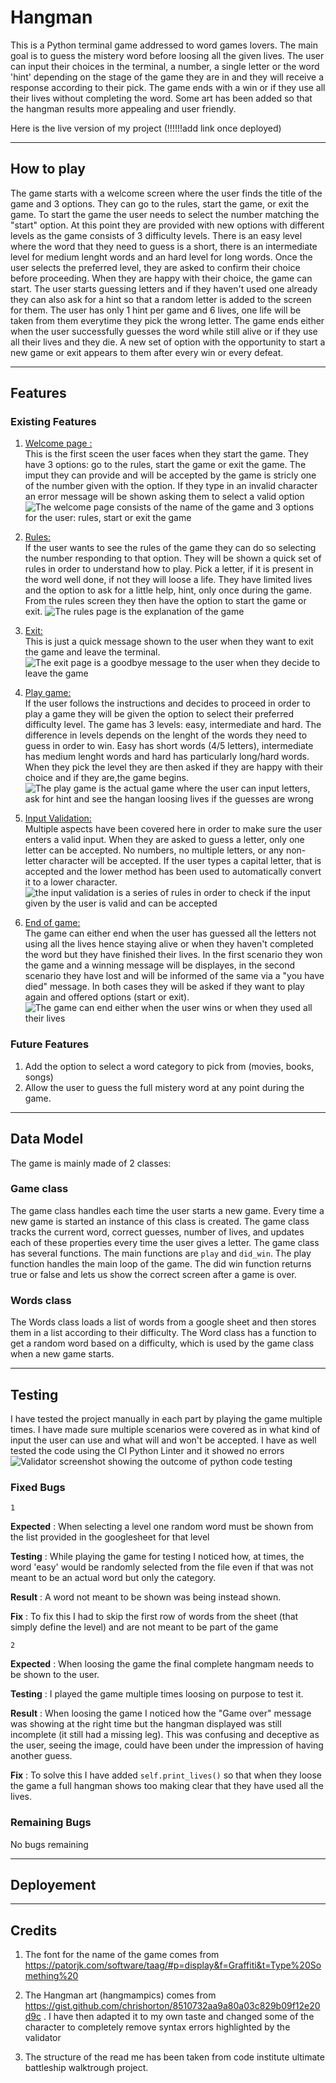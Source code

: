 # Hangman 

This is a Python terminal game addressed to word games lovers. The main goal is to guess the mistery word before loosing all the given lives. The user can input their choices in the terminal, a number, a single letter or the word 'hint' depending on the stage of the game they are in and they will receive a response according to their pick. The game ends with a win or if they use all their lives without completing the word. Some art  has been added so that the hangman results more appealing and user friendly. 

Here is the live version of my project (!!!!!!add link once deployed)

___
## How to play

The game starts with a welcome screen where the user finds the title of the game and 3 options. They can go to the rules, start the game, or exit the game. To start the game the user needs to select the number matching the "start" option. At this point they are provided with new options with different levels as the game consists of 3 difficulty levels. There is an easy level where the word that they need to guess is a short, there is an intermediate level for medium lenght words and an hard level for long words. Once the user selects the preferred level, they are asked to confirm their choice before proceeding. When they are happy with their choice, the game can start. The user starts guessing letters and if they haven't used one already they can also ask for a hint so that a random letter is added to the screen for them. The user has only 1 hint per game and 6 lives, one life will be taken from them everytime they pick the wrong letter. The game ends either when the user successfully guesses the word while still alive or if they use all their lives and they die. A new set of option with the opportunity to start a new game or exit appears to them after every win or every defeat. 

___
## Features

### Existing Features
1. <u>Welcome page :</u><br>
This is the first sceen the user faces when they start the game. They have 3 options: go to the rules, start the game or exit the game. The imput they can provide and will be accepted by the game is stricly one of the number given with the option. If they type in an invalid character an error message will be shown asking them to select a valid option
![The welcome page consists of the name of the game and 3 options for the user: rules, start or exit the game](images/hangman_welcome.png)

2. <u>Rules:</u><br>
If the user wants to see the rules of the game they can do so selecting the number responding to that option. They will be shown a quick set of rules in order to understand how to play. Pick a letter, if it is present in the word well done, if not they will loose a life. They have limited lives and the option to ask for a little help, hint, only once during the game. From the rules screen they then have the option to start the game or exit.
![The rules page is the explanation of the game](images/hangman_rules.png)

3. <u>Exit:</u><br>
This is just a quick message shown to the user when they want to exit the game and leave the terminal. 
![The exit page is a goodbye message to the user when they decide to leave the game](images/hangman_exit.png)

4. <u>Play game:</u><br>
If the user follows the instructions and decides to proceed in order to play a game they will be given the option to select their preferred difficulty level. The game has 3 levels: easy, intermediate and hard. The difference in levels depends on the lenght of the words they need to guess in order to win. Easy has short words (4/5 letters), intermediate has medium lenght words and hard has particularly long/hard words. When they pick the level they are then asked if they are happy with their choice and if they are,the game begins. 
![The play game is the actual game where the user can input letters, ask for hint and see the hangan loosing lives if the guesses are wrong](images/hangman_start_game.png)

5. <u>Input Validation:</u><br>
Multiple aspects have been covered here in order to make sure the user enters a valid input. When they are asked to guess a letter, only one letter can be accepted. No numbers, no multiple letters, or any non-letter character will be accepted. If the user types a capital letter, that is accepted and the lower method has been used to automatically convert it to a lower character. 
![the input validation is a series of rules in order to check if the input given by the user is valid and can be accepted](images/hangman_input_validation.png)

6. <u>End of game:</u><br>
The game can either end when the user has guessed all the letters not using all the lives hence staying alive or when they haven't completed the word but they have finished their lives. In the first scenario they won the game and a winning message will be displayes, in the second scenario they have lost and will be informed of the same via a "you have died" message. In both cases they will be asked if they want to play again and offered options (start or exit). 
![The game can end either when the user wins or when they used all their lives](images/hangman_win_loose.png)

### Future Features
1. Add the option to select a word category to pick from (movies, books, songs)
2. Allow the user to guess the full mistery word at any point during the game. 

___
## Data Model

The game is mainly made of 2 classes: 

### Game class
The game class handles each time the user starts a new game. Every time a new game is started an instance of this class is created. The game class tracks the current word, correct guesses, number of lives, and updates each of these properties every time the user gives a letter. The game class has several functions. The main functions are `play` and `did_win`. The play function handles the main loop of the game. The did win function returns true or false and lets us show the correct screen after a game is over. 
### Words class
The Words class loads a list of words from a google sheet and then stores them in a list according to their difficulty. The Word class has a function to get a random word based on a difficulty, which is used by the game class when a new game starts. 
___
## Testing
I have tested the project manually in each part by playing the game multiple times. I have made sure multiple scenarios were covered as in what kind of input the user can use and what will and won't be accepted.
I have as well tested the code using the CI Python Linter and it showed no errors ![Validator screenshot showing the outcome of python code testing](images/Hangman_validator.png)

### Fixed Bugs
`1`

**Expected** :
When selecting a level one random word must be shown from the list provided in the googlesheet for that level

**Testing** :
While playing the game for testing I noticed how, at times, the word 'easy' would be randomly selected from the file even if that was not meant to be an actual word but only the category.  

**Result** :
A word not meant to be shown was being instead shown. 

**Fix** :
To fix this I had to skip the first row of words from the sheet (that simply define the level) and are not meant to be part of the game

`2`

**Expected** :
When loosing the game the final complete hangmam needs to be shown to the user. 

**Testing** :
I played the game multiple times loosing on purpose to test it.  

**Result** :
When loosing the game I noticed how the "Game over" message was showing at the right time but the hangman displayed was still incomplete (it still had a missing leg). This was confusing and deceptive as the user, seeing the image, could have been under the impression of having another guess. 

**Fix** :
To solve this I have added `self.print_lives()` so that when they loose the game a full hangman shows too making clear that they have used all the lives. 


### Remaining Bugs 
No bugs remaining

___
## Deployement
___
## Credits

1. The font for the name of the game comes from https://patorjk.com/software/taag/#p=display&f=Graffiti&t=Type%20Something%20

2. The Hangman art (hangmampics) comes from https://gist.github.com/chrishorton/8510732aa9a80a03c829b09f12e20d9c . 
I have then adapted it to my own taste and changed some of the character to completely remove syntax errors highlighted by the validator

3. The structure of the read me has been taken from code institute ultimate battleship walktrough project.